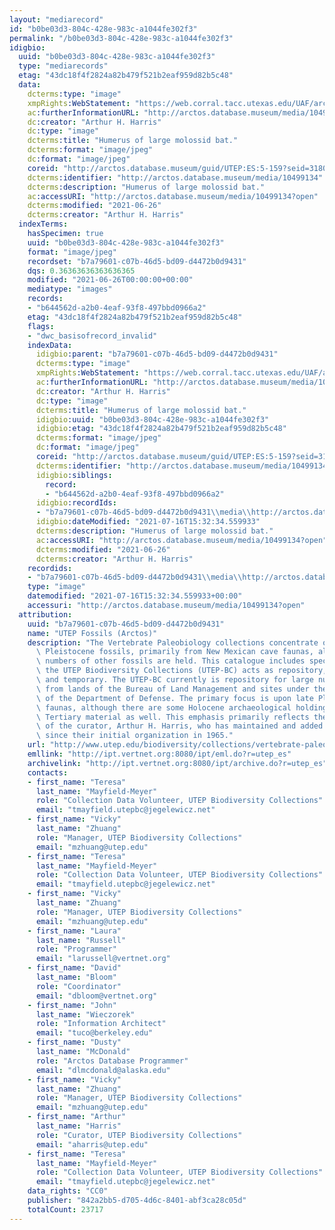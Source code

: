 ```yaml
---
layout: "mediarecord"
id: "b0be03d3-804c-428e-983c-a1044fe302f3"
permalink: "/b0be03d3-804c-428e-983c-a1044fe302f3"
idigbio:
  uuid: "b0be03d3-804c-428e-983c-a1044fe302f3"
  type: "mediarecords"
  etag: "43dc18f4f2824a82b479f521b2eaf959d82b5c48"
  data:
    dcterms:type: "image"
    xmpRights:WebStatement: "https://web.corral.tacc.utexas.edu/UAF/arctos/mediaUploads/20170607/5_159.jpg"
    ac:furtherInformationURL: "http://arctos.database.museum/media/10499134"
    dc:creator: "Arthur H. Harris"
    dc:type: "image"
    dcterms:title: "Humerus of large molossid bat."
    dcterms:format: "image/jpeg"
    dc:format: "image/jpeg"
    coreid: "http://arctos.database.museum/guid/UTEP:ES:5-159?seid=3180143"
    dcterms:identifier: "http://arctos.database.museum/media/10499134"
    dcterms:description: "Humerus of large molossid bat."
    ac:accessURI: "http://arctos.database.museum/media/10499134?open"
    dcterms:modified: "2021-06-26"
    dcterms:creator: "Arthur H. Harris"
  indexTerms:
    hasSpecimen: true
    uuid: "b0be03d3-804c-428e-983c-a1044fe302f3"
    format: "image/jpeg"
    recordset: "b7a79601-c07b-46d5-bd09-d4472b0d9431"
    dqs: 0.36363636363636365
    modified: "2021-06-26T00:00:00+00:00"
    mediatype: "images"
    records:
    - "b644562d-a2b0-4eaf-93f8-497bbd0966a2"
    etag: "43dc18f4f2824a82b479f521b2eaf959d82b5c48"
    flags:
    - "dwc_basisofrecord_invalid"
    indexData:
      idigbio:parent: "b7a79601-c07b-46d5-bd09-d4472b0d9431"
      dcterms:type: "image"
      xmpRights:WebStatement: "https://web.corral.tacc.utexas.edu/UAF/arctos/mediaUploads/20170607/5_159.jpg"
      ac:furtherInformationURL: "http://arctos.database.museum/media/10499134"
      dc:creator: "Arthur H. Harris"
      dc:type: "image"
      dcterms:title: "Humerus of large molossid bat."
      idigbio:uuid: "b0be03d3-804c-428e-983c-a1044fe302f3"
      idigbio:etag: "43dc18f4f2824a82b479f521b2eaf959d82b5c48"
      dcterms:format: "image/jpeg"
      dc:format: "image/jpeg"
      coreid: "http://arctos.database.museum/guid/UTEP:ES:5-159?seid=3180143"
      dcterms:identifier: "http://arctos.database.museum/media/10499134"
      idigbio:siblings:
        record:
        - "b644562d-a2b0-4eaf-93f8-497bbd0966a2"
      idigbio:recordIds:
      - "b7a79601-c07b-46d5-bd09-d4472b0d9431\\media\\http://arctos.database.museum/media/10499134"
      idigbio:dateModified: "2021-07-16T15:32:34.559933"
      dcterms:description: "Humerus of large molossid bat."
      ac:accessURI: "http://arctos.database.museum/media/10499134?open"
      dcterms:modified: "2021-06-26"
      dcterms:creator: "Arthur H. Harris"
    recordids:
    - "b7a79601-c07b-46d5-bd09-d4472b0d9431\\media\\http://arctos.database.museum/media/10499134"
    type: "image"
    datemodified: "2021-07-16T15:32:34.559933+00:00"
    accessuri: "http://arctos.database.museum/media/10499134?open"
  attribution:
    uuid: "b7a79601-c07b-46d5-bd09-d4472b0d9431"
    name: "UTEP Fossils (Arctos)"
    description: "The Vertebrate Paleobiology collections concentrate on Southwestern\
      \ Pleistocene fossils, primarily from New Mexican cave faunas, although small\
      \ numbers of other fossils are held. This catalogue includes specimens for which\
      \ the UTEP Biodiversity Collections (UTEP-BC) acts as repository, both permanent\
      \ and temporary. The UTEP-BC currently is repository for large numbers of specimens\
      \ from lands of the Bureau of Land Management and sites under the jurisdiction\
      \ of the Department of Defense. The primary focus is upon late Pleistocene Southwestern\
      \ faunas, although there are some Holocene archaeological holdings and some\
      \ Tertiary material as well. This emphasis primarily reflects the research interests\
      \ of the curator, Arthur H. Harris, who has maintained and added to the collections\
      \ since their initial organization in 1965."
    url: "http://www.utep.edu/biodiversity/collections/vertebrate-paleobiology.html"
    emllink: "http://ipt.vertnet.org:8080/ipt/eml.do?r=utep_es"
    archivelink: "http://ipt.vertnet.org:8080/ipt/archive.do?r=utep_es"
    contacts:
    - first_name: "Teresa"
      last_name: "Mayfield-Meyer"
      role: "Collection Data Volunteer, UTEP Biodiversity Collections"
      email: "tmayfield.utepbc@jegelewicz.net"
    - first_name: "Vicky"
      last_name: "Zhuang"
      role: "Manager, UTEP Biodiversity Collections"
      email: "mzhuang@utep.edu"
    - first_name: "Teresa"
      last_name: "Mayfield-Meyer"
      role: "Collection Data Volunteer, UTEP Biodiversity Collections"
      email: "tmayfield.utepbc@jegelewicz.net"
    - first_name: "Vicky"
      last_name: "Zhuang"
      role: "Manager, UTEP Biodiversity Collections"
      email: "mzhuang@utep.edu"
    - first_name: "Laura"
      last_name: "Russell"
      role: "Programmer"
      email: "larussell@vertnet.org"
    - first_name: "David"
      last_name: "Bloom"
      role: "Coordinator"
      email: "dbloom@vertnet.org"
    - first_name: "John"
      last_name: "Wieczorek"
      role: "Information Architect"
      email: "tuco@berkeley.edu"
    - first_name: "Dusty"
      last_name: "McDonald"
      role: "Arctos Database Programmer"
      email: "dlmcdonald@alaska.edu"
    - first_name: "Vicky"
      last_name: "Zhuang"
      role: "Manager, UTEP Biodiversity Collections"
      email: "mzhuang@utep.edu"
    - first_name: "Arthur"
      last_name: "Harris"
      role: "Curator, UTEP Biodiversity Collections"
      email: "aharris@utep.edu"
    - first_name: "Teresa"
      last_name: "Mayfield-Meyer"
      role: "Collection Data Volunteer, UTEP Biodiversity Collections"
      email: "tmayfield.utepbc@jegelewicz.net"
    data_rights: "CC0"
    publisher: "842a2bb5-d705-4d6c-8401-abf3ca28c05d"
    totalCount: 23717
---
```

